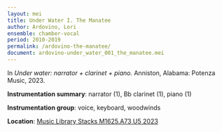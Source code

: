 ```yaml
---
layout: mei
title: Under Water I. The Manatee  
author: Ardovino, Lori
ensemble: chamber-vocal
period: 2010-2019 
permalink: /ardovino-the-manatee/
document: ardovino-under_water_001_the_manatee.mei
---
```


In *Under water: narrator + clarinet + piano.* Anniston, Alabama: Potenza Music, 2023.

**Instrumentation summary**: narrator (1), Bb clarinet (1), piano (1)  

**Instrumentation group**: voice, keyboard, woodwinds 

**Location**: <a href="https://tufts.primo.exlibrisgroup.com/permalink/01TUN_INST/1kc9gia/alma991018897373003851" target="_blank">Music Library Stacks M1625.A73 U5 2023</a>
